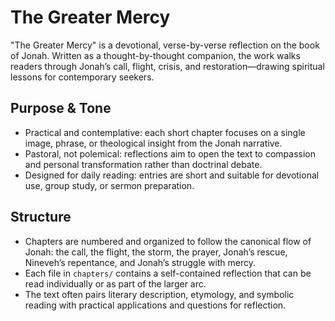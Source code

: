 # The Greater Mercy

"The Greater Mercy" is a devotional, verse-by-verse reflection on the book of Jonah. Written as a thought-by-thought companion, the work walks readers through Jonah’s call, flight, crisis, and restoration—drawing spiritual lessons for contemporary seekers.

## Purpose & Tone

- Practical and contemplative: each short chapter focuses on a single image, phrase, or theological insight from the Jonah narrative.
- Pastoral, not polemical: reflections aim to open the text to compassion and personal transformation rather than doctrinal debate.
- Designed for daily reading: entries are short and suitable for devotional use, group study, or sermon preparation.

## Structure

- Chapters are numbered and organized to follow the canonical flow of Jonah: the call, the flight, the storm, the prayer, Jonah’s rescue, Nineveh’s repentance, and Jonah’s struggle with mercy.
- Each file in `chapters/` contains a self-contained reflection that can be read individually or as part of the larger arc.
- The text often pairs literary description, etymology, and symbolic reading with practical applications and questions for reflection.

